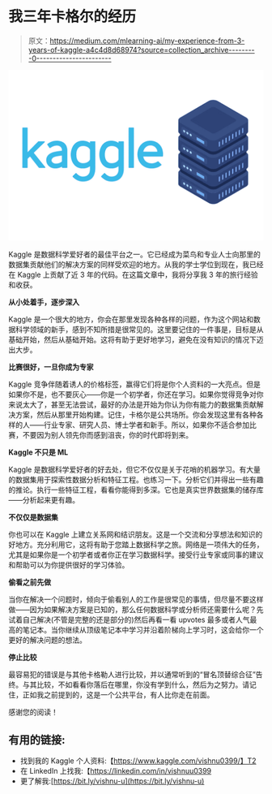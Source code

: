 # 我三年卡格尔的经历

> 原文：<https://medium.com/mlearning-ai/my-experience-from-3-years-of-kaggle-a4c4d8d68974?source=collection_archive---------0----------------------->

![](img/954f5f4c2ca6052978d1cf32ccd242a7.png)

Kaggle 是数据科学爱好者的最佳平台之一。它已经成为菜鸟和专业人士向那里的数据集贡献他们的解决方案的同样受欢迎的地方。从我的学士学位到现在，我已经在 Kaggle 上贡献了近 3 年的代码。在这篇文章中，我将分享我 3 年的旅行经验和收获。

**从小处着手，逐步深入**

Kaggle 是一个很大的地方，你会在那里发现各种各样的问题，作为这个网站和数据科学领域的新手，感到不知所措是很常见的。这里要记住的一件事是，目标是从基础开始，然后从基础开始。这将有助于更好地学习，避免在没有知识的情况下迈出大步。

**比赛很好，一旦你成为专家**

Kaggle 竞争伴随着诱人的价格标签，赢得它们将是你个人资料的一大亮点。但是如果你不是，也不要灰心——你是一个初学者，你还在学习。如果你觉得竞争对你来说太大了，甚至无法尝试，最好的办法是开始为你认为你有能力的数据集贡献解决方案，然后从那里开始构建。记住，卡格尔是公共场所。你会发现这里有各种各样的人——行业专家、研究人员、博士学者和新手。所以，如果你不适合参加比赛，不要因为别人领先你而感到沮丧，你的时代即将到来。

**Kaggle 不只是 ML**

Kaggle 是数据科学爱好者的好去处，但它不仅仅是关于花哨的机器学习。有大量的数据集用于探索性数据分析和特征工程。也练习一下。分析它们并得出一些有趣的推论。执行一些特征工程，看看你能得到多深。它也是真实世界数据集的储存库——分析起来更有趣。

**不仅仅是数据集**

你也可以在 Kaggle 上建立关系网和结识朋友。这是一个交流和分享想法和知识的好地方。充分利用它，这将有助于您踏上数据科学之旅。网络是一项伟大的任务，尤其是如果你是一个初学者或者你正在学习数据科学。接受行业专家或同事的建议和帮助可以为你提供很好的学习体验。

**偷看之前先做**

当你在解决一个问题时，倾向于偷看别人的工作是很常见的事情，但尽量不要这样做——因为如果解决方案是已知的，那么任何数据科学或分析师还需要什么呢？先试着自己解决(不管是完整的还是部分的)然后再看一看 upvotes 最多或者人气最高的笔记本。当你继续从顶级笔记本中学习并沿着阶梯向上学习时，这会给你一个更好的解决问题的想法。

**停止比较**

最容易犯的错误是与其他卡格勒人进行比较，并以通常听到的“冒名顶替综合征”告终。与其比较，不如看看你落后在哪里，你没有学到什么，然后为之努力。请记住，正如我之前提到的，这是一个公共平台，有人比你走在前面。

感谢您的阅读！

## 有用的链接:

*   找到我的 Kaggle 个人资料:【https://www.kaggle.com/vishnu0399/】T2
*   在 LinkedIn 上找我:【https://linkedin.com/in/vishnuu0399 
*   更了解我:[https://bit.ly/vishnu-u](https://bit.ly/vishnu-u)